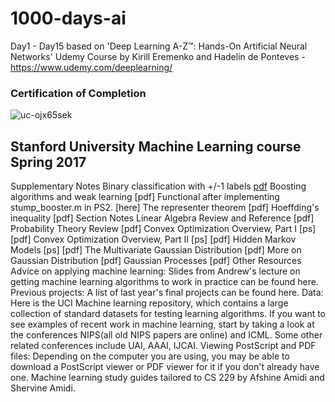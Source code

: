# 1000-days-ai

Day1 - Day15 based on 'Deep Learning A-Z™: Hands-On Artificial Neural Networks' Udemy Course by Kirill Eremenko and Hadelin de Ponteves - https://www.udemy.com/deeplearning/

### Certification of Completion
![uc-ojx65sek](https://user-images.githubusercontent.com/5506152/49083553-603d0d80-f266-11e8-9779-dba1f76337c1.jpg)

## Stanford University Machine Learning course Spring 2017
Supplementary Notes
Binary classification with +/-1 labels [pdf](http://cs229.stanford.edu/extra-notes/loss-functions.pdf)
Boosting algorithms and weak learning [pdf]
Functional after implementing stump_booster.m in PS2. [here]
The representer theorem [pdf]
Hoeffding's inequality [pdf]
Section Notes
Linear Algebra Review and Reference [pdf]
Probability Theory Review [pdf]
Convex Optimization Overview, Part I [ps] [pdf]
Convex Optimization Overview, Part II [ps] [pdf]
Hidden Markov Models [ps] [pdf]
The Multivariate Gaussian Distribution [pdf]
More on Gaussian Distribution [pdf]
Gaussian Processes [pdf]
Other Resources
Advice on applying machine learning: Slides from Andrew's lecture on getting machine learning algorithms to work in practice can be found here.
Previous projects: A list of last year's final projects can be found here.
Data: Here is the UCI Machine learning repository, which contains a large collection of standard datasets for testing learning algorithms. If you want to see examples of recent work in machine learning, start by taking a look at the conferences NIPS(all old NIPS papers are online) and ICML. Some other related conferences include UAI, AAAI, IJCAI.
Viewing PostScript and PDF files: Depending on the computer you are using, you may be able to download a PostScript viewer or PDF viewer for it if you don't already have one.
Machine learning study guides tailored to CS 229 by Afshine Amidi and Shervine Amidi.
